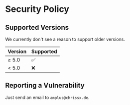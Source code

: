 # Security Policy

## Supported Versions

We currently don't see a reason to support older versions.

| Version | Supported          |
| ------- | ------------------ |
| ≥ 5.0   | :white_check_mark: |
| < 5.0   | :x:                |

## Reporting a Vulnerability

Just send an email to `amplus@chrissx.de`.
